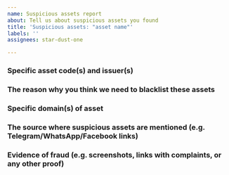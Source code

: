 ```yaml
---
name: Suspicious assets report
about: Tell us about suspicious assets you found
title: 'Suspicious assets: "asset name"'
labels: ''
assignees: star-dust-one

---
```


<!-- Please enter all the information you found before submitting your issue -->

<!-- Required -->
### Specific asset code(s) and issuer(s)

<!-- Required -->
### The reason why you think we need to blacklist these assets

<!-- Optional -->
### Specific domain(s) of asset

<!-- Optional -->
### The source where suspicious assets are mentioned (e.g. Telegram/WhatsApp/Facebook links)

<!-- Optional -->
### Evidence of fraud (e.g. screenshots, links with complaints, or any other proof)
